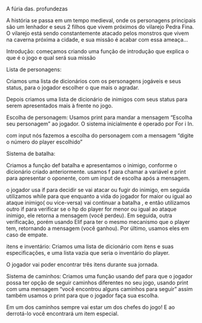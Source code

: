 A fúria das.    profundezas

A história se passa em um tempo medieval, onde os personagens principais são um lenhador e seus 2 filhos que vivem próximos do vilarejo Pedra Fina. O vilarejo está sendo constantemente atacado pelos monstros que vivem na caverna próxima a cidade, e sua missão é acabar com essa ameaça…

Introdução:
começamos criando uma função de introdução que explica o que é o jogo e qual será sua missão

Lista de personagens:

Criamos uma lista de dicionários com os personagens jogáveis e seus status, para o jogador escolher o que mais o agradar. 

Depois criamos uma lista de dicionário de inimigos com seus status para serem apresentados mais à frente no jogo.

Escolha de personagem:
Usamos print para mandar a mensagem “Escolha seu personagem” ao jogador. O sistema inicialmente é operado por For i In.

com input nós fazemos a escolha do personagem com a mensagem “digite o número do player escolhido”





Sistema de batalha:

Criamos a função def batalha e apresentamos o inimigo, conforme o dicionário criado anteriormente.
usamos f para chamar a variável e print para apresentar o oponente, com um input de escolha após a mensagem.

o jogador usa if para decidir se vai atacar ou fugir do inimigo, em seguida utilizamos while para que enquanto a vida do jogador for maior ou igual ao ataque inimigo( ou vice-versa) vai continuar a batalha , e então utilizamos outro if para verificar se o hp do player for menor ou igual ao ataque inimigo, ele retorna a mensagem (você perdeu).
Em seguida, outra verificação, porém usando Elif para ter o mesmo mecanismo que o player tem, retornando a mensagem (você ganhou).
Por último, usamos eles em caso de empate.

itens e inventário:
Criamos uma lista de dicionário com itens e suas especificações, e uma lista vazia que seria o inventário do player.

O jogador vai poder encontrar três itens durante sua jornada.

Sistema de caminhos:
Criamos uma função usando def para que o jogador possa ter opção de seguir caminhos diferentes no seu jogo, usando print com uma mensagem “você encontrou alguns caminhos para seguir” assim também usamos o print para que o jogador faça sua escolha.

Em um dos caminhos sempre vai estar um dos chefes do jogo! E ao derrotá-lo você encontrará um item especial.






